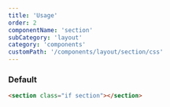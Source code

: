 ```yaml
---
title: 'Usage'
order: 2
componentName: 'section'
subCategory: 'layout'
category: 'components'
customPath: '/components/layout/section/css'
---
```


### Default

```html
<section class="if section"></section>
```
